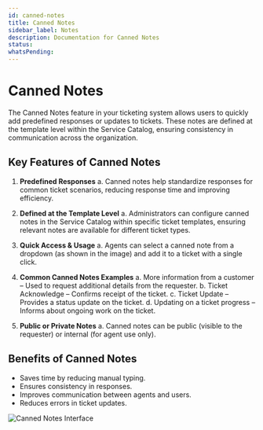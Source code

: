 ```yaml
---
id: canned-notes
title: Canned Notes
sidebar_label: Notes
description: Documentation for Canned Notes
status: 
whatsPending: 
---
```


# Canned Notes

The Canned Notes feature in your ticketing system allows users to quickly add predefined responses or updates to tickets. These notes are defined at the template level within the Service Catalog, ensuring consistency in communication across the organization.

## Key Features of Canned Notes

1. **Predefined Responses**
   a. Canned notes help standardize responses for common ticket scenarios, reducing response time and improving efficiency.

2. **Defined at the Template Level**
   a. Administrators can configure canned notes in the Service Catalog within specific ticket templates, ensuring relevant notes are available for different ticket types.

3. **Quick Access & Usage**
   a. Agents can select a canned note from a dropdown (as shown in the image) and add it to a ticket with a single click.

4. **Common Canned Notes Examples**
   a. More information from a customer – Used to request additional details from the requester.
   b. Ticket Acknowledge – Confirms receipt of the ticket.
   c. Ticket Update – Provides a status update on the ticket.
   d. Updating on a ticket progress – Informs about ongoing work on the ticket.

5. **Public or Private Notes**
   a. Canned notes can be public (visible to the requester) or internal (for agent use only).

## Benefits of Canned Notes

- Saves time by reducing manual typing.
- Ensures consistency in responses.
- Improves communication between agents and users.
- Reduces errors in ticket updates.

![Canned Notes Interface](/img/Helpdesk/Canned_Notes.jpg)
